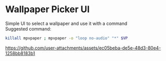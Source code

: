 # Wallpaper Picker UI

Simple UI to select a wallpaper and use it with a command
<br/>Suggested command:
```bash
killall mpvpaper ; mpvpaper -o "loop no-audio" "*" $VP
```

https://github.com/user-attachments/assets/ec05beba-de5e-48d3-80e4-1258bb8183b1

